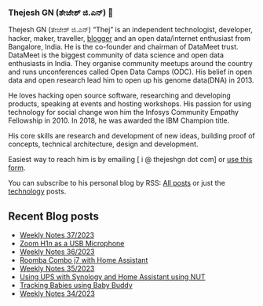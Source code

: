 ### Thejesh GN (ತೇಜೇಶ್ ಜಿ.ಎನ್) 👋

Thejesh GN (ತೇಜೇಶ್ ಜಿ.ಎನ್) “Thej” is an independent technologist, developer, hacker, maker, traveller, [blogger](https://thejeshgn.com/) and an open data/internet enthusiast from Bangalore, India. He is the co-founder and chairman of DataMeet trust. DataMeet is the biggest community of data science and open data enthusiasts in India. They organise community meetups around the country and runs unconferences called Open Data Camps (ODC). His belief in open data and open research lead him to open up his genome data(DNA) in 2013.

He loves hacking open source software, researching and developing products, speaking at events and hosting workshops. His passion for using technology for social change won him the Infosys Community Empathy Fellowship in 2010. In 2018, he was awarded the IBM Champion title.

His core skills are research and development of new ideas, building proof of concepts, technical architecture, design and development.

Easiest way to reach him is by emailing [ i @ thejeshgn dot com] or [use this form](https://thejeshgn.com/contact/).

You can subscribe to his personal blog by RSS: [All posts](https://feeds.thejeshgn.com/thejeshgn) or just the [technology](https://feeds.thejeshgn.com/technology) posts.

## Recent Blog posts
<!-- BLOG-POST-LIST:START -->
- [Weekly Notes 37/2023](https://thejeshgn.com/2023/09/15/weekly-notes-37-2023/)
- [Zoom H1n as a USB Microphone](https://thejeshgn.com/2023/09/14/zoom-h1n-as-a-usb-microphone/)
- [Weekly Notes 36/2023](https://thejeshgn.com/2023/09/08/weekly-notes-36-2023/)
- [Roomba Combo j7 with Home Assistant](https://thejeshgn.com/2023/09/07/roomba-combo-j7-with-home-assistant/)
- [Weekly Notes 35/2023](https://thejeshgn.com/2023/09/01/weekly-notes-35-2023/)
- [Using UPS with Synology and Home Assistant using NUT](https://thejeshgn.com/2023/08/31/using-ups-with-synology-and-home-assistant-using-nut/)
- [Tracking Babies using Baby Buddy](https://thejeshgn.com/2023/08/29/tracking-babies-using-baby-buddy/)
- [Weekly Notes 34/2023](https://thejeshgn.com/2023/08/25/weekly-notes-34-2023/)
<!-- BLOG-POST-LIST:END -->
